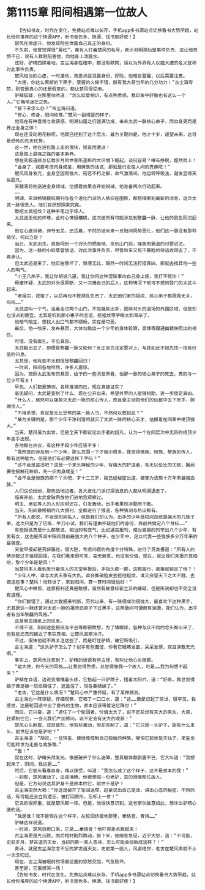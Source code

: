 # 第1115章 阳间相遇第一位故人
        【告知书友，时代在变化，免费站点难以长存，手机app多书源站点切换看书大势所趋，站长给你推荐的这个换源APP，听书音色多、换源、找书都好使！】
       楚风在擦虚汗，他发现险些泄露自己真正的身份。
       不久前，他曾觉得很“冤枉”，竟有人打着楚风的名号，表示对明湖仙窟事件负责，这让他愤愤不已，说有人栽赃陷害他，向他身上泼脏水。
       还好，驴精四蹄着地，古尘海身在棺中，都没有联网，误以为外界有人以姬大德的名义宣称对此事件负责。
       楚风相当的心虚，一时激动，竟差点就泄露身份，好险，他暗自警醒，以后需要注意。
       “大德，你这么果断的下黑手，掌握的火候不错，颇有我大哥当年的几分功力！”古尘海夸赞，别管是真心的还是假意的，都让楚风很受用。
       驴精狐疑，在那里咕哝道：“怎么似曾相识，有点熟悉感，我印象中好像也有这么一个人。”它略带迷茫之色。
       “接下来怎么办？”古尘海问道。
       “修心，修身，阳间称尊。”楚风一副得瑟的样子。
       他现在有种喜悦与收获感，明湖仙窟之行圆满功成，击杀太武一脉核心弟子，而自身更而是养出金身之体！
       现在还没动用花粉呢，他就已经到了这个层次，最为关键的是，他才十岁，遥望未来，这将是恐怖的先天优势。
       这一世，他在进化路上走的很快，锐意而激进！
       这是踏上最强之路的基本素养。
       想在究极道统与亿载岁月的世家所垄断的大环境下崛起，谈何容易？唯有挣脱，超然而上！
       “金身了，我要考虑肉身成圣，用佛族的话说，那就是行走在人间的真佛陀！”
       楚风周身发光，金身坚固而强大，宛若不朽之躯，血气激荡间，他运转呼吸法，越发显得天纵超凡。
       天髓液将他送进金身领域，估摸着效果会开始锐减，他准备再次行动起来。
       ……
       明湖，来自畅销报纸期刊与各个进化门派的人依旧在围聚，都想探索到最新的消息，这次太武一脉很丢人，他们自然想探索究竟。
       敢挖太武祖坟？这种手笔过于惊人。
       太武送走他的师尊，此时心情很糟糕，这次居然有可能涉及到黎龘一脉，让他的脸色阴沉起来。
       他在心底祈祷，师爷无恙，还活着，不然的话未来一旦阳间局势恶化，他们这一脉没有那种倚仗，何以立足？
       当日，太武出击，直接闯到一个对头的栖居地，杀到山门前，强势而霸道的讨要说法。
       因为，这一脉的小妖孽曾放话，对此次事件负责，尽管后来又死不要脸的将话收回去了，不再承认。
       但太武还是来了，他实在憋坏了，愤懑无比，既然一时间无法狩猎真凶，那就去找其他一些人的晦气。
       “小王八羔子，我让你胡说八道，我让你将这种混账事向自己身上揽，我打不死你！”
       毋庸怀疑，太武的对头很果断，又一次揍自己的后人，这种情况下他可不想同登门的太武斗起来。
       “老祖宗，我错了，以后再也不敢胡乱负责了，太武他们家的祖坟、核心弟子都跟我无关，呜呜……”
       太武这叫一个气，连着走访两个山门，不惜强势出手，震碎对头的道场的外围区域，但是却也没占到便宜，尤其是听到那小崽子的言语，挖祖坟等字眼太刺耳朵了。
       他暗气暗生，想找人出口气都不顺畅，实在是可恶。
       最后，他一咬牙，发布悬赏，大体勾勒出一个少年的身体轮廓，高矮等跟通幽镜映照出的相仿。
       可惜，没有面孔，不见真容。
       太武豁出去了，即便是黎龘一脉又如何？反正双方注定要对上，与其如此不如先找一找有价值的讯息。
       尤其是，他有些不太相信是黎龘回归！
       一时间，阳间各地哗然，许多人震惊。
       因为，按照太武发布的悬赏，给予的一些消息来看，他那一脉的核心弟子的死去，真的与一位少年有关！
       早先，人们都是猜测，各种推演而已，现在竟被证实？
       毫无疑问，太武是查到了什么，现在公开出来，希望外界的人能够相助，进一步锁定真凶。
       “什么人，居然可以强势灭太武一脉的核心传人，而且是主动跑他们的仙窟中去下死手，胆魄惊人。”
       “不用多想，肯定是无比恐怖的某一脉人马，不然何以敢如此？”
       “最为关键的是，那个少年干净利落的就灭了太武一脉的核心天才，估摸着在同辈中绝顶强大。”
       当天，楚风虽为出世，但是全天下都议论出手者的超凡，认为一个在同层次中无匹的绝顶少年高手出现。
       各地都在热议，有这种手段少年应该不多！
       “既然真的涉及到一个少年，那么范围一下子缩小很多，我觉得佛族、恒族、黎族的传人，都有这种能力，但是他们有必要这样下手吗？”
       “该不会是蓝凛吧？这是一个来头神秘的少年，有强大的护道者，有无以伦比的天赋，据闻要在接触花粉前，先一步肉身成圣！”
       “会不会是恒族的那个丫头吧，才十二三岁，就已经秘密出道，被誉为该族十万年来最强血脉。”
       人们议论纷纷，那些战地记者、各大进化门派打探消息的人都从明湖退走了。
       临离开前，太武曾破例放他们进地宫观察过。
       明玉、卓虹等人的人形灰烬还在，引发轰动，出手者果然冷酷而干脆。
       当天，阳间最畅销的几大报刊，全都进行了报道，各种猜测与热议都有。
       “所有人都说，不会是阳间名人，但是我们却认为，出手的少年是阳间血统最强大的几族子弟，这次只是为了历练，牛刀小试，我们有理由怀疑他们的身份，目前共锁定八个目标……”
       有些报纸真是什么都敢说，相当的有底气，比如通古报刊，相当直接的列举出八个少年，有男有女，这也是传闻中阳间目前最强大的八个种子，在少年中，足以代表一些强族多少万年来的最强音。
       天堂早报却是另辟蹊径，很大胆，考虑问题的角度十分特殊，进行了另类报道：“所有人的猜测都过于循规蹈矩，在我们看来很可笑，毫无新意，也没有价值，现在，就让我们来揭开真相吧，那个少年是楚风！”
       当楚风本人看到发行量惊人的天堂早报后，手指头都一颤，这都能行，直接就锁定了他？！
       “少年人中，谁与太武天尊有大仇，谁会撕破脸皮去挖他祖坟，谁又会冒天下之大不韪，去做这些事？楚风！他转世了，来到阳间，算一算时间很恰好！”
       楚风心中微惊，这家报刊还真是敢想，虽然有故意标新立异的嫌疑，但是所说却也不完全没有道理。
       “你们都错了，通过大数据来判断，历代以来，有一脉很成功很强大，最喜欢下这种黑手，尤其是这一脉还曾对太武一脉的祖师武疯子下过黑手，这两脉间可谓颇有渊源，我们认为，出手者有当年黎龘的风格。”
       这是黑血报纸上的讯息。
       不得不说，阳间这些报纸与平台等都很敢想，为了博眼球，各种与众不同的念头都出来了，但有些还真的接近了事实真相，让楚风直擦冷汗。
       不过，很快他就不再关注这些了，而是盯住驴精，被它所吸引。
       古尘海道：“这头驴子怎么了？似乎有些魔怔，你看它眼睛发直，呆呆发愣，双目涣散无光啊。”
       事实上，楚风也注意到了，驴精的话语有些古怪，有些让他心头微颤。
       “姬大德，你今天的风格……让我觉得熟悉，总觉得像我一个故人，可是……我为何想不起来？”
       驴精在自语，边说变嚷嚷着头疼，它抬起一只驴蹄子，捂着太阳穴，道：“好疼，我总觉得脑子像是被一层纸糊住了，遮盖住了，现在要捅破了。”
       “老古，它这是什么情况？”楚风心中严重怀疑，有了某种猜测。
       古尘海也一阵惊疑，仔细观察，它咽了一口口水，道：“这……像是记起了前世，很罕见，我感觉，这是轮回途中出了意外的生物，原本应该带着记忆降世！”
       而后，它兴奋，道：“逮住了一个轮回者，价值太大了，说不定前世有天大的来头，大德，赶紧制住它，一会儿我们严加拷问，说不定会有天大的收获！”
       楚风心头剧震，双目盛烈，他有些激动，但却克制了，道：“它只是一头驴子，能有什么来头，前世应该也是驴吧？”
       古尘海道：“胡说，一旦转生，便很难控制自己投胎的种族，哪怕它前世是天仙子，来生也可能转世为走兽与禽族等。”
       “轰！”
       就在这时，驴精头颅发光，像是破开了什么迷障，整具躯体都剧震不已，它大叫道：“我想起来了，阴间，我这是……”
       然后，它低头看着自身，难以接受，叫道：“我怎么成了这个样子，这不是原本的我！”
       一刹那，楚风激动了，血液沸腾，他很想喊一句老驴，真的很像那位故人。
       但是，它为何说这具驴身不是原本的它，前世不是驴？
       古尘海突然大喝：“你这是破开了轮回迷障，赶紧说出自己是谁，讲出心底的秘密，不然的话，有可能还会立刻遗忘，被打回原形，忘却上一世！”
       它说的很郑重，就是楚风都一惊。但是，他很快意识到，这老家伙故意如此，想诈出驴精心底的话。
       “我是谁？我不是现在这个样子，在轮回终极地那里，秦珞音，青诗……”
       驴精这样说道。
       一时间，楚风目瞪口呆，它是……秦珞音？他吓得差点跳起来！
       古尘海更是先沉默，而后棺材剧烈跳动，接下来，他喘息急促，近乎大怒，道：“不可能，史前岁月，梦古道的天女，当初的第一美人青诗，怎么可能会投胎成这样？！”
       青诗，就是古尘海念念不忘的梦古道天女，史前第一丽人，风姿绝世，老古在楚风面前不止一次念叨过。
       现在，古尘海被眼前的场面给震的惊怒交加，气急败坏。
       甚至是，它很想哭一场！
       【告知书友，时代在变化，免费站点难以长存，手机app多书源站点切换看书大势所趋，站长给你推荐的这个换源APP，听书音色多、换源、找书都好使！】